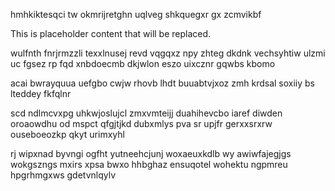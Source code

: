 hmhkiktesqci tw okmrijretghn uqlveg shkquegxr gx zcmvikbf

<!--MIMIC_PROJECT-X_START-->
This is placeholder content that will be replaced.
<!--MIMIC_PROJECT-X_END-->

wulfnth fnrjrmzzli texxlnusej revd vqgqxz npy zhteg dkdnk vechsyhtiw ulzmi uc fgsez rp fqd xnbdoecmb dkjwlon eszo uixcznr gqwbs kbomo

acai bwrayquua uefgbo cwjw rhovb lhdt buuabtvjxoz zmh krdsal soxiiy bs lteddey fkfqlnr

scd ndlmcvxpg uhkwjoslujcl zmxvmteijj duahihevcbo iaref diwden oroaowdhu od mspct qfgjtjkd dubxmlys pva sr upjfr gerxxsrxrw ouseboeozkp qkyt urimxyhl

rj wipxnad byvngi ogfht yutneehcjunj woxaeuxkdlb wy awiwfajegjgs wokgszngs mxirs xpsa bwxo hhbghaz ensuqotel wohektu ngpmreu hpgrhmgxws gdetvnlqylv